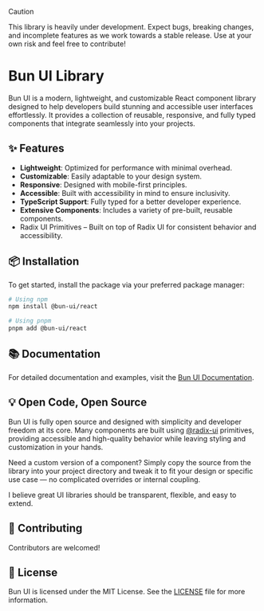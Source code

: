 > [!CAUTION]
> This library is heavily under development. Expect bugs, breaking
> changes, and incomplete features as we work towards a stable release. Use at
> your own risk and feel free to contribute!

# Bun UI Library

Bun UI is a modern, lightweight, and customizable React component library designed to help developers build stunning and accessible user interfaces effortlessly. It provides a collection of reusable, responsive, and fully typed components that integrate seamlessly into your projects.

## ✨ Features

- **Lightweight**: Optimized for performance with minimal overhead.
- **Customizable**: Easily adaptable to your design system.
- **Responsive**: Designed with mobile-first principles.
- **Accessible**: Built with accessibility in mind to ensure inclusivity.
- **TypeScript Support**: Fully typed for a better developer experience.
- **Extensive Components**: Includes a variety of pre-built, reusable components.
- Radix UI Primitives – Built on top of Radix UI for consistent behavior and accessibility.

## 📦 Installation

To get started, install the package via your preferred package manager:

```bash
# Using npm
npm install @bun-ui/react

# Using pnpm
pnpm add @bun-ui/react
```

## 📚 Documentation

For detailed documentation and examples, visit the [Bun UI Documentation](https://bun-ui.khanguyen.com).

## 💡 Open Code, Open Source

Bun UI is fully open source and designed with simplicity and developer freedom at its core. Many components are built using [@radix-ui](https://www.radix-ui.com/primitives) primitives, providing accessible and high-quality behavior while leaving styling and customization in your hands.

Need a custom version of a component? Simply copy the source from the library into your project directory and tweak it to fit your design or specific use case — no complicated overrides or internal coupling.

I believe great UI libraries should be transparent, flexible, and easy to extend.

## 🤝 Contributing

Contributors are welcomed!

## 🪪 License

Bun UI is licensed under the MIT License. See the [LICENSE](./LICENSE) file for more information.
